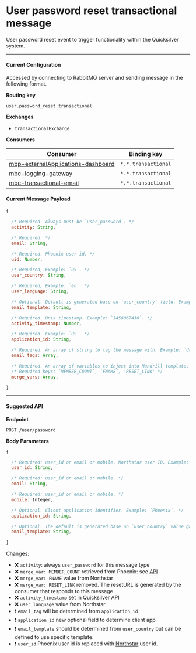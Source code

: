 # User password reset transactional message

User password reset event to trigger functionality within the Quicksilver system.

----

#### Current Configuration
Accessed by connecting to RabbitMQ server and sending message in the following format.

**Routing key**

`user.password_reset.transactional`

**Exchanges**
- `transactionalExchange`

**Consumers**

| Consumer                                                                                 | Binding key           |
| ---------------------------------------------------------------------------------------- | ----------------------|
| [mbp-externalApplications-dashboard](../consumers/mbp-externalApplications-dashboard.md) |  `*.*.transactional`  |
| [mbc-logging-gateway](../consumers/mbc-logging-gateway.md)                               |  `*.*.transactional`  |
| [mbc-transactional-email](../consumers/mbc-transactional-email.md)                       |  `*.*.transactional`  |

#### Current Message Payload

```js
{

  /* Required. Always must be `user_password`. */
  activity: String,

  /* Required. */
  email: String,

  /* Required. Phoenix user id. */
  uid: Number,

  /* Required, Example: `US`. */
  user_country: String,

  /* Required, Example: `en`. */
  user_language: String,

  /* Optional. Default is generated base on `user_country` field. Example: `mb-user-password-US`. */
  email_template: String,

  /* Required. Unix timestamp. Example: `1458067430`. */
  activity_timestamp: Number,

  /* Required. Example: `US`. */
  application_id: String,

  /* Required. An array of string to tag the message with. Example: `drupal_user_password`. */
  email_tags: Array,

  /* Required. An array of variables to inject into Mandrill template. */
  /* Required keys: `MEMBER_COUNT`, `FNAME`, 'RESET_LINK' */
  merge_vars: Array,

}
```

----

#### Suggested API

**Endpoint**

`POST /user/password`

**Body Parameters**

```js
{

  /* Required: user_id or email or mobile. Northstar user ID. Example: `555b9225bffebc31068b4567`. */
  user_id: String,

  /* Required: user_id or email or mobile. */
  email: String,

  /* Required: user_id or email or mobile. */
  mobile: Integer,

  /* Optional. Client application identifier. Example: `Phoenix`. */
  application_id: String,

  /* Optional. The default is generated base on `user_country` value gathered from user settings found for `email` or `user_id`. Example: `mb-user-password-US`. Defining this value allows for specification of an alternative template. */
  email_template: String,

}
```

Changes:

- :x: `activity`: always `user_password` for this message type
- :x: `merge_var: MEMBER_COUNT` retrieved from Phoenix: see [API](https://github.com/DoSomething/phoenix/wiki/API#get-member-count)
- :x: `merge_var: FNAME` value from Northstar
- :x: `merge_var: RESET_LINK` removed. The resetURL is generated by the consumer that responds to this message
- :x: `activity_timestamp` set in Quicksilver API
- :x: `user_language` value from Northstar
- :heavy_exclamation_mark: `email_tag` will be determined from `application_id`
- :heavy_exclamation_mark: `application_id` new optional field to determine client app
- :heavy_exclamation_mark: `email_template` should be determined from `user_country` but can be defined to use specific template.
- :heavy_exclamation_mark: `user_id` Phoenix user id is replaced with [Northstar](https://github.com/DoSomething/northstar/blob/dev/documentation/endpoints/users.md#retrieve-a-user) user id.
